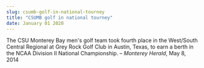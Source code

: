 ```yaml
---
slug: csumb-golf-in-national-tourney
title: "CSUMB golf in national tourney"
date: January 01 2020
---
```


<p>The CSU Monterey Bay men's golf team took fourth place in the West/South Central Regional at Grey Rock Golf Club in Austin, Texas, to earn a berth in the NCAA Division II National Championship. – <em>Monterey Herald</em>, May 8, 2014
</p>
